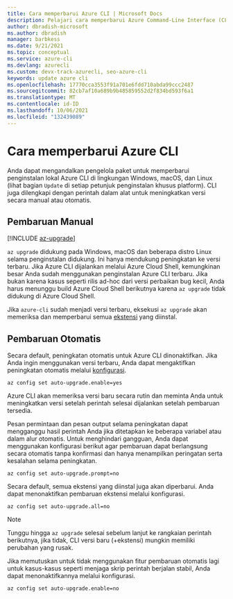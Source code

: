 ```yaml
---
title: Cara memperbarui Azure CLI | Microsoft Docs
description: Pelajari cara memperbarui Azure Command-Line Interface (CLI) dengan melakukan pembaruan manual atau mengaktifkan peningkatan otomatis untuk CLI.
author: dbradish-microsoft
ms.author: dbradish
manager: barbkess
ms.date: 9/21/2021
ms.topic: conceptual
ms.service: azure-cli
ms.devlang: azurecli
ms.custom: devx-track-azurecli, seo-azure-cli
keywords: update azure cli
ms.openlocfilehash: 17770cca3553f91a701e6fdd710abda99ccc2487
ms.sourcegitcommit: 82cb7af10a689b9b485859552d2f834bd593f6a1
ms.translationtype: MT
ms.contentlocale: id-ID
ms.lasthandoff: 10/06/2021
ms.locfileid: "132439089"
---
```

# <a name="how-to-update-the-azure-cli"></a>Cara memperbarui Azure CLI

Anda dapat mengandalkan pengelola paket untuk memperbarui penginstalan lokal Azure CLI di lingkungan Windows, macOS, dan Linux (lihat bagian `Update` di setiap petunjuk penginstalan khusus platform). CLI juga dilengkapi dengan perintah dalam alat untuk meningkatkan versi secara manual atau otomatis.

## <a name="manual-update"></a>Pembaruan Manual
[!INCLUDE [az-upgrade](includes/az-upgrade.md)]

`az upgrade` didukung pada Windows, macOS dan beberapa distro Linux selama penginstalan didukung. Ini hanya mendukung peningkatan ke versi terbaru. Jika Azure CLI dijalankan melalui Azure Cloud Shell, kemungkinan besar Anda sudah menggunakan penginstalan Azure CLI terbaru. Jika bukan karena kasus seperti rilis ad-hoc dari versi perbaikan bug kecil, Anda harus menunggu build Azure Cloud Shell berikutnya karena `az upgrade` tidak didukung di Azure Cloud Shell.

Jika `azure-cli` sudah menjadi versi terbaru, eksekusi `az upgrade` akan memeriksa dan memperbarui semua [ekstensi](azure-cli-extensions-overview.md) yang diinstal.

## <a name="automatic-update"></a>Pembaruan Otomatis

Secara default, peningkatan otomatis untuk Azure CLI dinonaktifkan. Jika Anda ingin menggunakan versi terbaru, Anda dapat mengaktifkan peningkatan otomatis melalui [konfigurasi](/cli/azure/config).

```azurecli
az config set auto-upgrade.enable=yes
```

Azure CLI akan memeriksa versi baru secara rutin dan meminta Anda untuk meningkatkan versi setelah perintah selesai dijalankan setelah pembaruan tersedia.

Pesan permintaan dan pesan output selama peningkatan dapat mengganggu hasil perintah Anda jika ditetapkan ke beberapa variabel atau dalam alur otomatis. Untuk menghindari gangguan, Anda dapat menggunakan konfigurasi berikut agar pembaruan dapat berlangsung secara otomatis tanpa konfirmasi dan hanya menampilkan peringatan serta kesalahan selama peningkatan.

```azurecli
az config set auto-upgrade.prompt=no
```

Secara default, semua ekstensi yang diinstal juga akan diperbarui. Anda dapat menonaktifkan pembaruan ekstensi melalui konfigurasi.

```azurecli
az config set auto-upgrade.all=no
```

> [!NOTE]
> Tunggu hingga `az upgrade` selesai sebelum lanjut ke rangkaian perintah berikutnya, jika tidak, CLI versi baru (+ekstensi) mungkin memiliki perubahan yang rusak.

Jika memutuskan untuk tidak menggunakan fitur pembaruan otomatis lagi untuk kasus-kasus seperti menjaga skrip perintah berjalan stabil, Anda dapat menonaktifkannya melalui konfigurasi.
```azurecli
az config set auto-upgrade.enable=no
```
